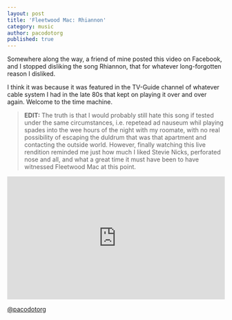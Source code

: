 ```yaml
---
layout: post
title: 'Fleetwood Mac: Rhiannon'
category: music
author: pacodotorg
published: true
---
```


Somewhere along the way, a friend of mine posted this video on Facebook, and I stopped disliking the song Rhiannon, that for whatever long-forgotten reason I disliked.

I think it was because it was featured in the TV-Guide channel of whatever cable system I had in the late 80s that kept on playing it over and over again. Welcome to the time machine.

> **EDIT:** The truth is that I would probably still hate this song if tested under the same circumstances, i.e. repetead ad nauseum whil playing spades into the wee hours of the night with my roomate, with no real possibility of escaping the duldrum that was that apartment and contacting the outside world. However, finally watching this live rendition reminded me just how much I liked Stevie Nicks, perforated nose and all, and what a great time it must have been to have witnessed Fleetwood Mac at this point.

<style>.embed-container { position: relative; padding-bottom: 56.25%; height: 0; overflow: hidden; max-width: 100%; } .embed-container iframe, .embed-container object, .embed-container embed { position: absolute; top: 0; left: 0; width: 100%; height: 100%; }</style><div class='embed-container'><iframe src='https://www.youtube.com/embed/IT1q7L4QA0A' frameborder='0' allowfullscreen></iframe></div>

[@pacodotorg](https://twitter.com/pacodotorg)
